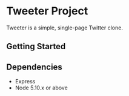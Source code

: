 # Tweeter Project

Tweeter is a simple, single-page Twitter clone.


## Getting Started


## Dependencies

- Express
- Node 5.10.x or above
